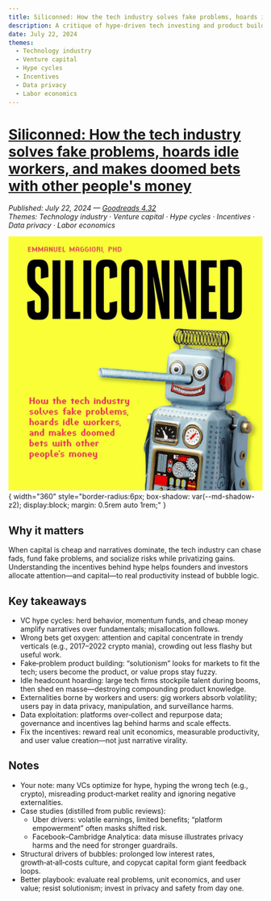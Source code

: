 ```yaml
---
title: Siliconned: How the tech industry solves fake problems, hoards idle workers, and makes doomed bets with other people's money
description: A critique of hype‑driven tech investing and product building—why bubbles form, who pays the costs, and how to refocus on real problems.
date: July 22, 2024
themes:
  - Technology industry
  - Venture capital
  - Hype cycles
  - Incentives
  - Data privacy
  - Labor economics
---
```


# [Siliconned: How the tech industry solves fake problems, hoards idle workers, and makes doomed bets with other people's money](https://www.amazon.com/Siliconned-Industry-Problems-Workers-Peoples/dp/B0DKKKXL83/ref=sr_1_1?crid=1XT2CGECIWZ60&dib=eyJ2IjoiMSJ9.-2sk2ZmR1BpVsOp5yDcECtYa-IjE50VIK_Ax49G4e7k.X9kC6B_MJDH0sZ6bCs59uRMZgTZ6TQXb8yLcFEIAsX0&dib_tag=se&keywords=Siliconned%3A+How+the+tech+industry+solves+fake+problems%2C+hoards+idle+workers%2C+and+makes+doomed+bets+with+other+people%27s+money&qid=1758393760&s=books&sprefix=siliconned+how+the+tech+industry+solves+fake+problems%2C+hoards+idle+workers%2C+and+makes+doomed+bets+with+other+people%27s+money%2Cstripbooks-intl-ship%2C208&sr=1-1)

_Published: July 22, 2024 — [Goodreads 4.32](https://www.goodreads.com/book/show/215041537-siliconned)_  
_Themes: Technology industry · Venture capital · Hype cycles · Incentives · Data privacy · Labor economics_
 
![Cover: Siliconned](../assets/img/siliconned.jpg){ width="360" style="border-radius:6px; box-shadow: var(--md-shadow-z2); display:block; margin: 0.5rem auto 1rem;" }

## Why it matters

When capital is cheap and narratives dominate, the tech industry can chase fads, fund fake problems, and socialize risks while privatizing gains. Understanding the incentives behind hype helps founders and investors allocate attention—and capital—to real productivity instead of bubble logic.

## Key takeaways
- VC hype cycles: herd behavior, momentum funds, and cheap money amplify narratives over fundamentals; misallocation follows.
- Wrong bets get oxygen: attention and capital concentrate in trendy verticals (e.g., 2017–2022 crypto mania), crowding out less flashy but useful work.
- Fake‑problem product building: “solutionism” looks for markets to fit the tech; users become the product, or value props stay fuzzy.
- Idle headcount hoarding: large tech firms stockpile talent during booms, then shed en masse—destroying compounding product knowledge.
- Externalities borne by workers and users: gig workers absorb volatility; users pay in data privacy, manipulation, and surveillance harms.
- Data exploitation: platforms over‑collect and repurpose data; governance and incentives lag behind harms and scale effects.
- Fix the incentives: reward real unit economics, measurable productivity, and user value creation—not just narrative virality.

## Notes
- Your note: many VCs optimize for hype, hyping the wrong tech (e.g., crypto), misreading product‑market reality and ignoring negative externalities.
- Case studies (distilled from public reviews):
  - Uber drivers: volatile earnings, limited benefits; “platform empowerment” often masks shifted risk.
  - Facebook–Cambridge Analytica: data misuse illustrates privacy harms and the need for stronger guardrails.
- Structural drivers of bubbles: prolonged low interest rates, growth‑at‑all‑costs culture, and copycat capital form giant feedback loops.
- Better playbook: evaluate real problems, unit economics, and user value; resist solutionism; invest in privacy and safety from day one.
